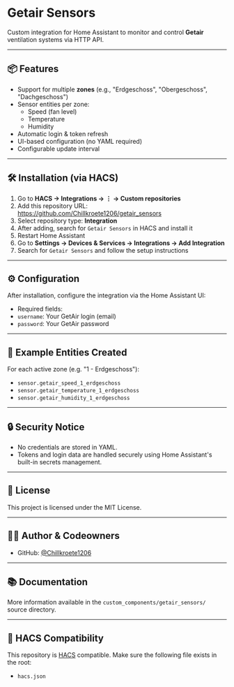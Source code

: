 # Getair Sensors

Custom integration for Home Assistant to monitor and control **Getair** ventilation systems via HTTP API.

---

## 📦 Features

- Support for multiple **zones** (e.g., "Erdgeschoss", "Obergeschoss", "Dachgeschoss")
- Sensor entities per zone:
  - Speed (fan level)
  - Temperature
  - Humidity
- Automatic login & token refresh
- UI-based configuration (no YAML required)
- Configurable update interval

---

## 🛠️ Installation (via HACS)

1. Go to **HACS → Integrations → ⋮ → Custom repositories**
2. Add this repository URL: https://github.com/Chillkroete1206/getair_sensors
3. Select repository type: **Integration**
4. After adding, search for `Getair Sensors` in HACS and install it
5. Restart Home Assistant
6. Go to **Settings → Devices & Services → Integrations → Add Integration**
7. Search for `Getair Sensors` and follow the setup instructions

---

## ⚙️ Configuration

After installation, configure the integration via the Home Assistant UI:

- Required fields:
- `username`: Your GetAir login (email)
- `password`: Your GetAir password

---

## 🧪 Example Entities Created

For each active zone (e.g. "1 - Erdgeschoss"):

- `sensor.getair_speed_1_erdgeschoss`
- `sensor.getair_temperature_1_erdgeschoss`
- `sensor.getair_humidity_1_erdgeschoss`

---

## 🔒 Security Notice

- No credentials are stored in YAML.
- Tokens and login data are handled securely using Home Assistant's built-in secrets management.

---

## 📄 License

This project is licensed under the MIT License.

---

## 👨‍💻 Author & Codeowners

- GitHub: [@Chillkroete1206](https://github.com/Chillkroete1206)

---

## 📚 Documentation

More information available in the `custom_components/getair_sensors/` source directory.

---

## 🧩 HACS Compatibility

This repository is [HACS](https://hacs.xyz/) compatible. Make sure the following file exists in the root:
- `hacs.json`

